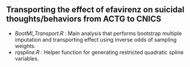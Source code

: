 ## Transporting the effect of efavirenz on suicidal thoughts/behaviors from ACTG to CNICS
- *BootMI_Transport.R* : Main analysis that performs bootstrap multiple imputation and transporting effect using inverse odds of sampling weights.
- *rqspline.R* : Helper function for generating restricted quadratic spline variables.
